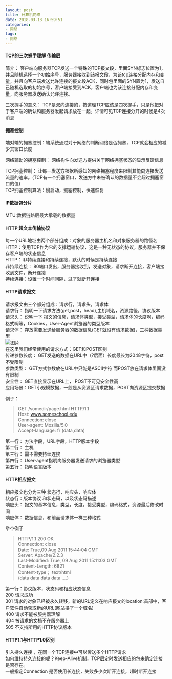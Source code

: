 ```yaml
---
layout: post
title: 计算机网络
date: 2018-03-13 16:59:51
categories: 
- 网络
tags:
- 网络
---
```


#### TCP的三次握手理解  传输层
简介： 客户端向服务器TCP发送一个特殊的TCP报文段，里面SYN标志位置为1，并且随机选择一个初始序号，服务器接收到该报文段，为该tcp连接分配内存和变量，并且向客户端发送允许连接的报文段ACK，同时包里面的SYN置为1，发送自己随机选取的初始序号，客户端接受到ACK，客户端也为该连接分配内存和变量，向服务器发送确认允许连接。  

<!--more-->

三次握手的意义： TCP是双向连接的，按道理TCP应该是四次握手，只是他把对于客户端的确认和服务器发起请求放在一起。详情可见TCP连接分开的时候是4次消息  

#### 拥塞控制  
端对端的拥塞控制：端系统通过对于网络的判断网络是否拥塞，TCP就会相应的减少其窗口长度  

网络辅助的拥塞控制： 网络构件向发送方提供关于网络拥塞状态的显示反馈信息  

TCP拥塞控制： 让每一发送方根据所感知的网络拥塞程度来限制其能向连接发送流量的速率。(TCP有一个拥塞窗口，发送方中未被确认的数据量不会超过拥塞窗口的值)  
TCP拥塞控制算法：慢启动，拥塞控制，快速恢复  

#### IP数据包分片  
MTU:数据链路层最大承载的数据量  

#### HTTP 超文本传输协议  
每一个URL地址由两个部分组成：对象的服务器主机名和对象服务器的路径名  
HTTP：使用TCP作为它的支撑运输协议，这是一种无状态的协议，服务器并不保存客户端的状态信息  
HTTP： 非持续连接和持续连接，默认的时候是持续连接  
非持续连接： 80端口发出，服务器接收到，发送对象，请求断开连接，客户端接收到文件，断开连接  
持续连接：设置一个时间间隔，过了就断开连接  
#### HTTP请求报文  
请求报文由三个部分组成：请求行，请求头，请求体  
请求行： 指明一下请求方法(get,post，head),主机域名，资源路径，协议版本  
请求头： 说明一下 报文的信息，请求体类型，接受类型，请求体的长度啊，编码格式啊等，Cookies，User-Agent浏览器的类型版本  
请求体： 存放需要发送给服务器的数据信息(GET就没有请求数据)，三种数据类型  
![图片](https://upload-images.jianshu.io/upload_images/944365-6a361cc6960eb113.png?imageMogr2/auto-orient/)  
在这里我们经常使用的请求方式：GET和POST区别  
传递参数长度： GET发送的数据在URL中（?后面）长度最长为2048字符，post不受限制  
参数类型： GET方式参数放在URL中只能是ASCII字符 而POST放在请求体里面没有限制  
安全性： GET直接显示在URL上， POST不可见安全性高  
应用场景：GET小规模数据，一般是从资源区请求数据，POST向资源区提交数据  
  
例子：
> GET /somedir/page.html HTTP/1.1  
> Host: www.someschool.edu  
> Connection: close  
> User-agent: Mozilla/5.0  
> Accept-language: fr 
> (data,data) 

第一行： 方法字段，URL字段，HTTP版本字段  
第二行： 主机  
第三行： 需不需要持续连接  
第四行： User-agent指明向服务器发送请求的浏览器类型  
第五行： 指明语言版本  

#### HTTP相应报文  
相应报文也分为三种 状态行，响应头，响应体  
状态行：版本协议 和状态码，以及状态码描述  
响应头： 报文的基本信息，类型，长度，接受类型，编码格式，资源最后修改时间    
响应体： 数据信息，和前面请求体一样三种格式  

举个例子  
> HTTP/1.1 200 OK  
> Connection: close  
> Date: True,09 Aug 2011 15:44:04 GMT  
> Server: Apache/2.2.3  
> Last-Modified: True, 09 Aug 2011 15:11:03 GMT  
> Content-Length: 6821  
> Content-type； text/html  
> (data data data data ....)  

第一行：协议版本，状态码和相应状态信息  
       200 请求成功  
	   301 请求的对象已经被永久转移，新的URL定义在响应报文的location:首部中，客户软件自动获取新的URL(网站换了一个域名)  
       400 请求不能被服务器理解  
       404 被请求的文档不在服务器上  
       505 不支持所用的HTTP协议版本    

#### HTTP1.1与HTTP1.0区别  
引入持久连接 ，在同一个TCP连接中可以传送多个HTTP请求  
如何维持持久连接的呢？Keep-Alive机制，TCP层定时发送相应的包来确定连接是否存在。  
一般指定Connection 是否使用长连接，失败多少次断开连接，超时断开连接

